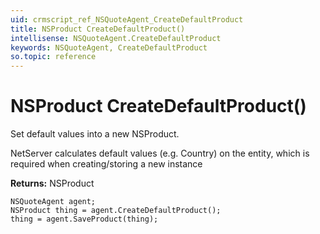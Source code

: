 ```yaml
---
uid: crmscript_ref_NSQuoteAgent_CreateDefaultProduct
title: NSProduct CreateDefaultProduct()
intellisense: NSQuoteAgent.CreateDefaultProduct
keywords: NSQuoteAgent, CreateDefaultProduct
so.topic: reference
---
```


# NSProduct CreateDefaultProduct()

Set default values into a new NSProduct.

NetServer calculates default values (e.g. Country) on the entity, which is required when creating/storing a new instance

**Returns:** NSProduct

```crmscript
NSQuoteAgent agent;
NSProduct thing = agent.CreateDefaultProduct();
thing = agent.SaveProduct(thing);
```
